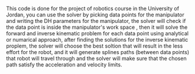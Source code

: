 This code is done for the project of robotics course in the University of Jordan, you can use the solver by picking data points for the manipulator and writing the DH parameters for the manipulator, the solver will check if the data point is inside the manipulator's work space , then it will solve the forward and inverse kinematic problem for each data point using analytical or numarical approach, after finding the solutions for the inverse kinematic proplem, the solver will choose the best soltion that will result in the less effort for the robot, and it will generate splines paths (between data points) that robot will travel through and the solver will make sure that the chosen path satisfy the acceleration and velocity limits. 
